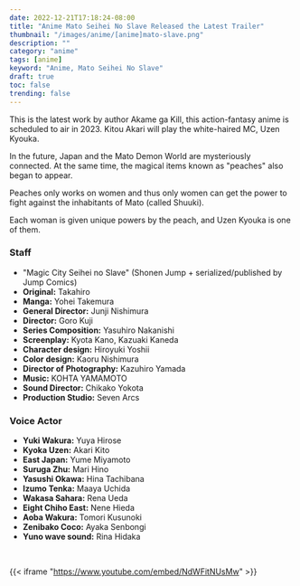 ```yaml
---
date: 2022-12-21T17:18:24-08:00
title: "Anime Mato Seihei No Slave Released the Latest Trailer"
thumbnail: "/images/anime/[anime]mato-slave.png"
description: ""
category: "anime"
tags: [anime]
keyword: "Anime, Mato Seihei No Slave"
draft: true
toc: false
trending: false
---
```


This is the latest work by author Akame ga Kill, this action-fantasy anime is scheduled to air in 2023.
Kitou Akari will play the white-haired MC, Uzen Kyouka.

In the future, Japan and the Mato Demon World are mysteriously connected. At the same time, the magical items known as "peaches" also began to appear.

Peaches only works on women and thus only women can get the power to fight against the inhabitants of Mato (called Shuuki).

Each woman is given unique powers by the peach, and Uzen Kyouka is one of them.

### Staff
- "Magic City Seihei no Slave" (Shonen Jump + serialized/published by Jump Comics)
- **Original:** Takahiro
- **Manga:** Yohei Takemura
- **General Director:** Junji Nishimura
- **Director:** Goro Kuji
- **Series Composition:** Yasuhiro Nakanishi
- **Screenplay:** Kyota Kano, Kazuaki Kaneda
- **Character design:** Hiroyuki Yoshii
- **Color design:** Kaoru Nishimura
- **Director of Photography:** Kazuhiro Yamada
- **Music:** KOHTA YAMAMOTO
- **Sound Director:** Chikako Yokota
- **Production Studio:** Seven Arcs

### Voice Actor
- **Yuki Wakura:** Yuya Hirose
- **Kyoka Uzen:** Akari Kito
- **East Japan:** Yume Miyamoto
- **Suruga Zhu:** Mari Hino
- **Yasushi Okawa:** Hina Tachibana
- **Izumo Tenka:** Maaya Uchida
- **Wakasa Sahara:** Rena Ueda
- **Eight Chiho East:** Nene Hieda
- **Aoba Wakura:** Tomori Kusunoki
- **Zenibako Coco:** Ayaka Senbongi
- **Yuno wave sound:** Rina Hidaka

&nbsp;

{{< iframe "https://www.youtube.com/embed/NdWFitNUsMw" >}}

